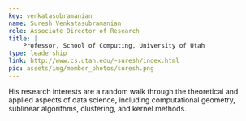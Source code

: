 ```yaml
---
key: venkatasubramanian
name: Suresh Venkatasubramanian
role: Associate Director of Research
title: |
    Professor, School of Computing, University of Utah
type: leadership
link: http://www.cs.utah.edu/~suresh/index.html
pic: assets/img/member_photos/suresh.png
---
```


His research interests are a random walk through the theoretical and applied aspects of data science, including computational geometry, sublinear algorithms, clustering, and kernel methods.